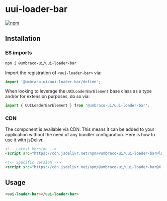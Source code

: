 # uui-loader-bar

[![npm](https://img.shields.io/npm/v/@umbraco-ui/uui-loader-bar?logoColor=%231B264F)](https://www.npmjs.com/package/@umbraco-ui/uui-loader-bar)

## Installation

### ES imports

```zsh
npm i @umbraco-ui/uui-loader-bar
```

Import the registration of `<uui-loader-bar>` via:

```javascript
import '@umbraco-ui/uui-loader-bar/define';
```

When looking to leverage the `UUILoaderBarElement` base class as a type and/or for extension purposes, do so via:

```javascript
import { UUILoaderBarElement } from '@umbraco-ui/uui-loader-bar';
```

### CDN

The component is available via CDN. This means it can be added to your application without the need of any bundler configuration. Here is how to use it with jsDelivr.

```html
<!-- Latest Version -->
<script src="https://cdn.jsdelivr.net/npm/@umbraco-ui/uui-loader-bar@latest/dist/uui-loader-bar.min.js"></script>

<!-- Specific version -->
<script src="https://cdn.jsdelivr.net/npm/@umbraco-ui/uui-loader-bar@X.X.X/dist/uui-loader-bar.min.js"></script>
```

## Usage

```html
<uui-loader-bar></uui-loader-bar>
```
